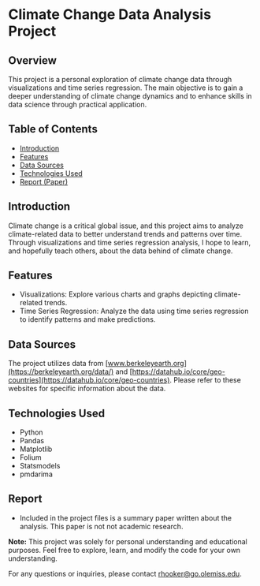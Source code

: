 # Climate Change Data Analysis Project

## Overview
This project is a personal exploration of climate change data through visualizations and time series regression. The main objective is to gain a deeper understanding of climate change dynamics and to enhance skills in data science through practical application.

## Table of Contents
- [Introduction](#introduction)
- [Features](#features)
- [Data Sources](#data-sources)
- [Technologies Used](#technologies-used)
- [Report (Paper)](#report)

## Introduction
Climate change is a critical global issue, and this project aims to analyze climate-related data to better understand trends and patterns over time. Through visualizations and time series regression analysis, I hope to learn, and hopefully teach others, about the data behind of climate change. 

## Features
- Visualizations: Explore various charts and graphs depicting climate-related trends.
- Time Series Regression: Analyze the data using time series regression to identify patterns and make predictions.

## Data Sources
The project utilizes data from [www.berkeleyearth.org](https://berkeleyearth.org/data/) and [https://datahub.io/core/geo-countries](https://datahub.io/core/geo-countries). Please refer to these websites for specific information about the data. 

## Technologies Used
- Python
- Pandas
- Matplotlib
- Folium 
- Statsmodels
- pmdarima

## Report
- Included in the project files is a summary paper written about the analysis. This paper is not not academic research. 

**Note:**
This project was solely for personal understanding and educational purposes. Feel free to explore, learn, and modify the code for your own understanding. 

For any questions or inquiries, please contact [rhooker@go.olemiss.edu](mailto:rhooker@go.olemiss.edu).
